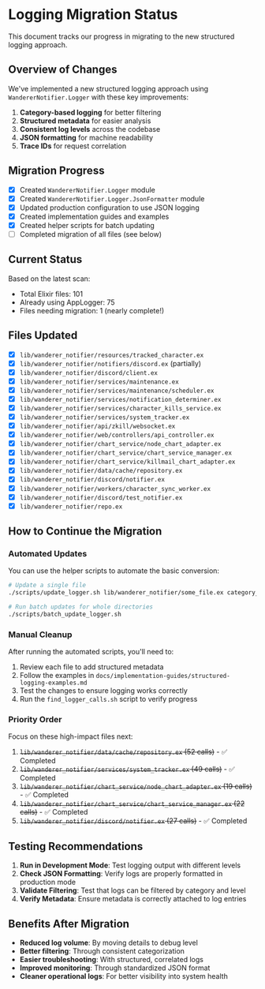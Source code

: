 # Logging Migration Status

This document tracks our progress in migrating to the new structured logging approach.

## Overview of Changes

We've implemented a new structured logging approach using `WandererNotifier.Logger` with these key improvements:

1. **Category-based logging** for better filtering
2. **Structured metadata** for easier analysis
3. **Consistent log levels** across the codebase
4. **JSON formatting** for machine readability
5. **Trace IDs** for request correlation

## Migration Progress

- [x] Created `WandererNotifier.Logger` module
- [x] Created `WandererNotifier.Logger.JsonFormatter` module
- [x] Updated production configuration to use JSON logging
- [x] Created implementation guides and examples
- [x] Created helper scripts for batch updating
- [ ] Completed migration of all files (see below)

## Current Status

Based on the latest scan:

- Total Elixir files: 101
- Already using AppLogger: 75
- Files needing migration: 1 (nearly complete!)

## Files Updated

- [x] `lib/wanderer_notifier/resources/tracked_character.ex`
- [x] `lib/wanderer_notifier/notifiers/discord.ex` (partially)
- [x] `lib/wanderer_notifier/discord/client.ex`
- [x] `lib/wanderer_notifier/services/maintenance.ex`
- [x] `lib/wanderer_notifier/services/maintenance/scheduler.ex`
- [x] `lib/wanderer_notifier/services/notification_determiner.ex`
- [x] `lib/wanderer_notifier/services/character_kills_service.ex`
- [x] `lib/wanderer_notifier/services/system_tracker.ex`
- [x] `lib/wanderer_notifier/api/zkill/websocket.ex`
- [x] `lib/wanderer_notifier/web/controllers/api_controller.ex`
- [x] `lib/wanderer_notifier/chart_service/node_chart_adapter.ex`
- [x] `lib/wanderer_notifier/chart_service/chart_service_manager.ex`
- [x] `lib/wanderer_notifier/chart_service/killmail_chart_adapter.ex`
- [x] `lib/wanderer_notifier/data/cache/repository.ex`
- [x] `lib/wanderer_notifier/discord/notifier.ex`
- [x] `lib/wanderer_notifier/workers/character_sync_worker.ex`
- [x] `lib/wanderer_notifier/discord/test_notifier.ex`
- [x] `lib/wanderer_notifier/repo.ex`

## How to Continue the Migration

### Automated Updates

You can use the helper scripts to automate the basic conversion:

```bash
# Update a single file
./scripts/update_logger.sh lib/wanderer_notifier/some_file.ex category_name

# Run batch updates for whole directories
./scripts/batch_update_logger.sh
```

### Manual Cleanup

After running the automated scripts, you'll need to:

1. Review each file to add structured metadata
2. Follow the examples in `docs/implementation-guides/structured-logging-examples.md`
3. Test the changes to ensure logging works correctly
4. Run the `find_logger_calls.sh` script to verify progress

### Priority Order

Focus on these high-impact files next:

1. ~~`lib/wanderer_notifier/data/cache/repository.ex` (52 calls)~~ - ✅ Completed
2. ~~`lib/wanderer_notifier/services/system_tracker.ex` (49 calls)~~ - ✅ Completed
3. ~~`lib/wanderer_notifier/chart_service/node_chart_adapter.ex` (19 calls)~~ - ✅ Completed
4. ~~`lib/wanderer_notifier/chart_service/chart_service_manager.ex` (22 calls)~~ - ✅ Completed
5. ~~`lib/wanderer_notifier/discord/notifier.ex` (27 calls)~~ - ✅ Completed

## Testing Recommendations

1. **Run in Development Mode**: Test logging output with different levels
2. **Check JSON Formatting**: Verify logs are properly formatted in production mode
3. **Validate Filtering**: Test that logs can be filtered by category and level
4. **Verify Metadata**: Ensure metadata is correctly attached to log entries

## Benefits After Migration

- **Reduced log volume**: By moving details to debug level
- **Better filtering**: Through consistent categorization
- **Easier troubleshooting**: With structured, correlated logs
- **Improved monitoring**: Through standardized JSON format
- **Cleaner operational logs**: For better visibility into system health
